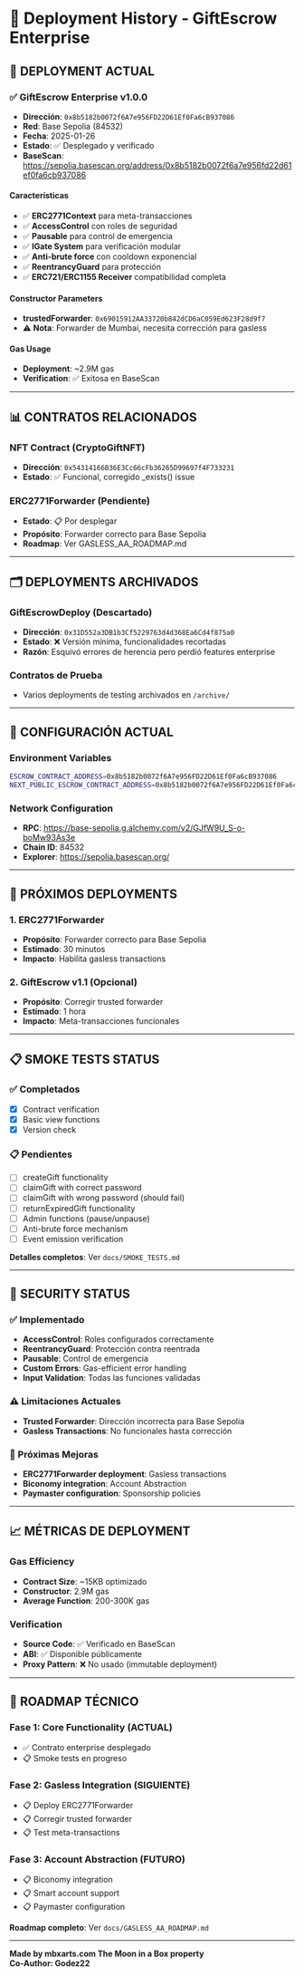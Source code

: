 # 📜 Deployment History - GiftEscrow Enterprise

## 🎯 DEPLOYMENT ACTUAL

### ✅ GiftEscrow Enterprise v1.0.0
- **Dirección**: `0x8b5182b0072f6A7e956FD22D61Ef0Fa6cB937086`
- **Red**: Base Sepolia (84532)
- **Fecha**: 2025-01-26
- **Estado**: ✅ Desplegado y verificado
- **BaseScan**: https://sepolia.basescan.org/address/0x8b5182b0072f6a7e956fd22d61ef0fa6cb937086

#### Características
- ✅ **ERC2771Context** para meta-transacciones
- ✅ **AccessControl** con roles de seguridad
- ✅ **Pausable** para control de emergencia
- ✅ **IGate System** para verificación modular
- ✅ **Anti-brute force** con cooldown exponencial
- ✅ **ReentrancyGuard** para protección
- ✅ **ERC721/ERC1155 Receiver** compatibilidad completa

#### Constructor Parameters
- **trustedForwarder**: `0x69015912AA33720b842dCD6aC059Ed623F28d9f7`
- ⚠️ **Nota**: Forwarder de Mumbai, necesita corrección para gasless

#### Gas Usage
- **Deployment**: ~2.9M gas
- **Verification**: ✅ Exitosa en BaseScan

---

## 📊 CONTRATOS RELACIONADOS

### NFT Contract (CryptoGiftNFT)
- **Dirección**: `0x54314166B36E3Cc66cFb36265D99697f4F733231`
- **Estado**: ✅ Funcional, corregido _exists() issue

### ERC2771Forwarder (Pendiente)
- **Estado**: 📋 Por desplegar
- **Propósito**: Forwarder correcto para Base Sepolia
- **Roadmap**: Ver GASLESS_AA_ROADMAP.md

---

## 🗂️ DEPLOYMENTS ARCHIVADOS

### GiftEscrowDeploy (Descartado)
- **Dirección**: `0x31D552a3DB1b3Cf5229763d4d368Ea6Cd4f875a0`
- **Estado**: ❌ Versión mínima, funcionalidades recortadas
- **Razón**: Esquivó errores de herencia pero perdió features enterprise

### Contratos de Prueba
- Varios deployments de testing archivados en `/archive/`

---

## 🔧 CONFIGURACIÓN ACTUAL

### Environment Variables
```bash
ESCROW_CONTRACT_ADDRESS=0x8b5182b0072f6A7e956FD22D61Ef0Fa6cB937086
NEXT_PUBLIC_ESCROW_CONTRACT_ADDRESS=0x8b5182b0072f6A7e956FD22D61Ef0Fa6cB937086
```

### Network Configuration
- **RPC**: https://base-sepolia.g.alchemy.com/v2/GJfW9U_S-o-boMw93As3e
- **Chain ID**: 84532
- **Explorer**: https://sepolia.basescan.org/

---

## 🚀 PRÓXIMOS DEPLOYMENTS

### 1. ERC2771Forwarder
- **Propósito**: Forwarder correcto para Base Sepolia
- **Estimado**: 30 minutos
- **Impacto**: Habilita gasless transactions

### 2. GiftEscrow v1.1 (Opcional)
- **Propósito**: Corregir trusted forwarder
- **Estimado**: 1 hora
- **Impacto**: Meta-transacciones funcionales

---

## 📋 SMOKE TESTS STATUS

### ✅ Completados
- [x] Contract verification
- [x] Basic view functions
- [x] Version check

### 📋 Pendientes
- [ ] createGift functionality
- [ ] claimGift with correct password
- [ ] claimGift with wrong password (should fail)
- [ ] returnExpiredGift functionality
- [ ] Admin functions (pause/unpause)
- [ ] Anti-brute force mechanism
- [ ] Event emission verification

**Detalles completos**: Ver `docs/SMOKE_TESTS.md`

---

## 🔐 SECURITY STATUS

### ✅ Implementado
- **AccessControl**: Roles configurados correctamente
- **ReentrancyGuard**: Protección contra reentrada
- **Pausable**: Control de emergencia
- **Custom Errors**: Gas-efficient error handling
- **Input Validation**: Todas las funciones validadas

### ⚠️ Limitaciones Actuales
- **Trusted Forwarder**: Dirección incorrecta para Base Sepolia
- **Gasless Transactions**: No funcionales hasta corrección

### 🎯 Próximas Mejoras
- **ERC2771Forwarder deployment**: Gasless transactions
- **Biconomy integration**: Account Abstraction
- **Paymaster configuration**: Sponsorship policies

---

## 📈 MÉTRICAS DE DEPLOYMENT

### Gas Efficiency
- **Contract Size**: ~15KB optimizado
- **Constructor**: 2.9M gas
- **Average Function**: 200-300K gas

### Verification
- **Source Code**: ✅ Verificado en BaseScan
- **ABI**: ✅ Disponible públicamente
- **Proxy Pattern**: ❌ No usado (immutable deployment)

---

## 🎯 ROADMAP TÉCNICO

### Fase 1: Core Functionality (ACTUAL)
- ✅ Contrato enterprise desplegado
- 📋 Smoke tests en progreso

### Fase 2: Gasless Integration (SIGUIENTE)
- 📋 Deploy ERC2771Forwarder
- 📋 Corregir trusted forwarder
- 📋 Test meta-transactions

### Fase 3: Account Abstraction (FUTURO)
- 📋 Biconomy integration
- 📋 Smart account support
- 📋 Paymaster configuration

**Roadmap completo**: Ver `docs/GASLESS_AA_ROADMAP.md`

---

**Made by mbxarts.com The Moon in a Box property**  
**Co-Author: Godez22**